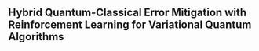 ## Hybrid Quantum-Classical Error Mitigation with Reinforcement Learning for Variational Quantum Algorithms